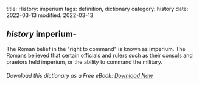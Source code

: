 title: History: imperium
tags: definition, dictionary
category: history
date: 2022-03-13
modified: 2022-03-13

## _history_ imperium-
The Roman belief in the "right to command"
is known as imperium. The Romans believed that certain
officials and rulers such as their consuls and praetors held
imperium, or the ability to command the military.


###### Download *this* dictionary as a Free eBook: [Download Now]({static}static/SerfHistoryDictionary.pdf)

